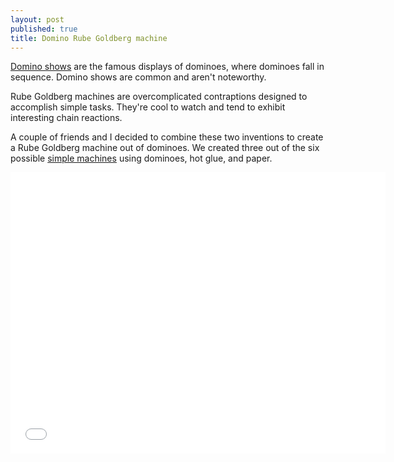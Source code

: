 ```yaml
---
layout: post
published: true
title: Domino Rube Goldberg machine
---
```


[Domino shows](http://youtu.be/D08q5hMNKcQ) are the famous displays of dominoes, where dominoes fall in sequence. Domino shows are common and aren't noteworthy.

Rube Goldberg machines are overcomplicated contraptions designed to accomplish simple tasks. They're cool to watch and tend to exhibit interesting chain reactions.

A couple of friends and I decided to combine these two inventions to create a Rube Goldberg machine out of dominoes. We created three out of the six possible [simple machines](http://en.wikipedia.org/wiki/Simple_machine) using dominoes, hot glue, and paper. 

<iframe width="600" height="450" src="//www.youtube.com/embed/T6eELe0h2oc" frameborder="0" allowfullscreen> </iframe>